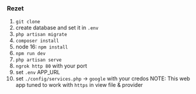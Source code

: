 ### Rezet

1. `git clone`
2. create database and set it in `.env`
3. `php artisan migrate`
4. `composer install`
5. node 16: `npm install`
6. `npm run dev`
7. `php artisan serve`
8. `ngrok http 80` with your port
9. set `.env` APP_URL
10. set `./config/services.php` -> `google` with your credos
NOTE: This web app tuned to work with `https` in view file & provider

